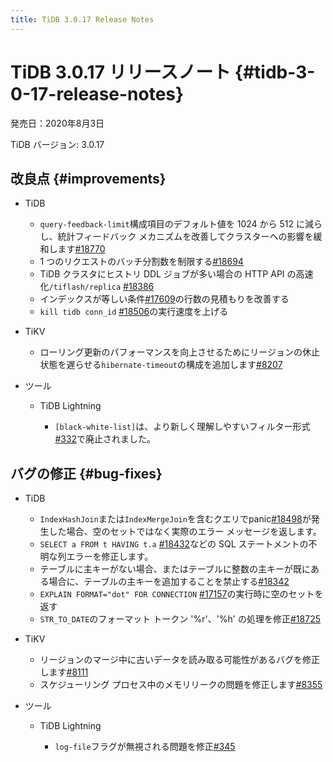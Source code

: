 ```yaml
---
title: TiDB 3.0.17 Release Notes
---
```


# TiDB 3.0.17 リリースノート {#tidb-3-0-17-release-notes}

発売日：2020年8月3日

TiDB バージョン: 3.0.17

## 改良点 {#improvements}

-   TiDB

    -   `query-feedback-limit`構成項目のデフォルト値を 1024 から 512 に減らし、統計フィードバック メカニズムを改善してクラスターへの影響を緩和します[#18770](https://github.com/pingcap/tidb/pull/18770)
    -   1 つのリクエストのバッチ分割数を制限する[#18694](https://github.com/pingcap/tidb/pull/18694)
    -   TiDB クラスタにヒストリ DDL ジョブが多い場合の HTTP API の高速化`/tiflash/replica` [#18386](https://github.com/pingcap/tidb/pull/18386)
    -   インデックスが等しい条件[#17609](https://github.com/pingcap/tidb/pull/17609)の行数の見積もりを改善する
    -   `kill tidb conn_id` [#18506](https://github.com/pingcap/tidb/pull/18506)の実行速度を上げる

-   TiKV

    -   ローリング更新のパフォーマンスを向上させるためにリージョンの休止状態を遅らせる`hibernate-timeout`の構成を追加します[#8207](https://github.com/tikv/tikv/pull/8207)

-   ツール

    -   TiDB Lightning

        -   `[black-white-list]`は、より新しく理解しやすいフィルター形式[#332](https://github.com/pingcap/tidb-lightning/pull/332)で廃止されました。

## バグの修正 {#bug-fixes}

-   TiDB

    -   `IndexHashJoin`または`IndexMergeJoin`を含むクエリでpanic[#18498](https://github.com/pingcap/tidb/pull/18498)が発生した場合、空のセットではなく実際のエラー メッセージを返します。
    -   `SELECT a FROM t HAVING t.a` [#18432](https://github.com/pingcap/tidb/pull/18432)などの SQL ステートメントの不明な列エラーを修正します。
    -   テーブルに主キーがない場合、またはテーブルに整数の主キーが既にある場合に、テーブルの主キーを追加することを禁止する[#18342](https://github.com/pingcap/tidb/pull/18342)
    -   `EXPLAIN FORMAT="dot" FOR CONNECTION` [#17157](https://github.com/pingcap/tidb/pull/17157)の実行時に空のセットを返す
    -   `STR_TO_DATE`のフォーマット トークン &#39;%r&#39;、&#39;%h&#39; の処理を修正[#18725](https://github.com/pingcap/tidb/pull/18725)

-   TiKV

    -   リージョンのマージ中に古いデータを読み取る可能性があるバグを修正します[#8111](https://github.com/tikv/tikv/pull/8111)
    -   スケジューリング プロセス中のメモリリークの問題を修正します[#8355](https://github.com/tikv/tikv/pull/8355)

-   ツール

    -   TiDB Lightning

        -   `log-file`フラグが無視される問題を修正[#345](https://github.com/pingcap/tidb-lightning/pull/345)
